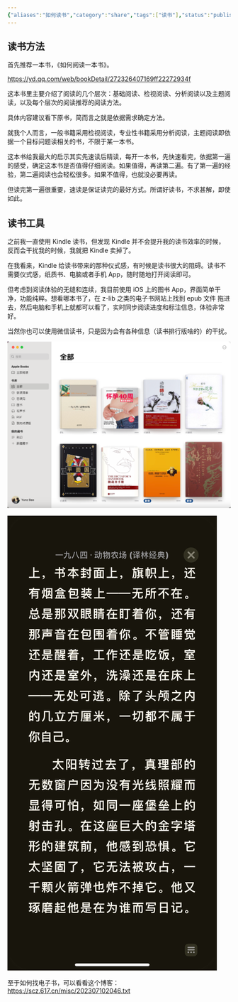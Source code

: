 ```yaml
---
{"aliases":"如何读书","category":"share","tags":["读书"],"status":"published","link":"NA","date created":"2024-03-17 Sun 15:44:48","date modified":"2024-03-17 Sun 16:16:21","dg-publish":true,"permalink":"/Blog/Share/如何读书/","dgPassFrontmatter":true}
---
```



## 读书方法

首先推荐一本书，《如何阅读一本书》。

<https://yd.qq.com/web/bookDetail/272326407169ff22272934f>

这本书里主要介绍了阅读的几个层次：基础阅读、检视阅读、分析阅读以及主题阅读，以及每个层次的阅读推荐的阅读方法。

具体内容建议看下原书，简而言之就是依据需求确定方法。

就我个人而言，一般书籍采用检视阅读，专业性书籍采用分析阅读，主题阅读即依据一个目标问题读相关的书，不限于某一本书。

这本书给我最大的启示其实先速读后精读，每开一本书，先快速看完，依据第一遍的感受，确定这本书是否值得仔细阅读。如果值得，再读第二遍。有了第一遍的经验，第二遍阅读也会轻松很多。如果不值得，也就没必要再读。

但读完第一遍很重要，速读是保证读完的最好方式。所谓好读书，不求甚解，即使如此。

## 读书工具

之前我一直使用 Kindle 读书，但发现 Kindle 并不会提升我的读书效率的时候，反而会干扰我的时候，我就把 Kindle 卖掉了。

在我看来，Kindle 给读书带来的那种仪式感，有时候是读书很大的阻碍。读书不需要仪式感，纸质书、电脑或者手机 App，随时随地打开阅读即可。

但考虑到阅读体验的无缝和连续，我目前使用 iOS 上的图书 App，界面简单干净，功能纯粹。想看哪本书了，在 z-lib 之类的电子书网站上找到 epub 文件 拖进去，然后电脑和手机上就都可以看了，实时同步阅读进度和标注信息，体验非常好。

当然你也可以使用微信读书，只是因为会有各种信息（读书排行版啥的）的干扰。

![Pasted image 20240317160424](https://github.com/Yunz93/PicRepo/raw/main/image/apple%20book.png)

![F637DCCF-4455-4773-A1DA-7ABD942FA40B_1_102_o|300](https://github.com/Yunz93/PicRepo/raw/main/image/1984%20apple%20book.jpeg)

至于如何找电子书，可以看看这个博客：<https://scz.617.cn/misc/202307102046.txt>
